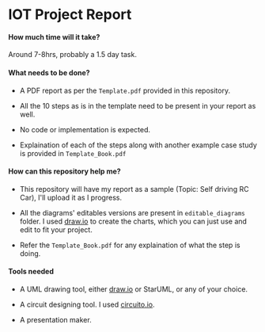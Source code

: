 # **IOT Project Report**

#### **How much time will it take?**  

Around 7-8hrs, probably a 1.5 day task.

#### **What needs to be done?**

* A PDF report as per the ```Template.pdf``` provided in this repository.

* All the 10 steps as is in the template need to be present in your report as well.

* No code or implementation is expected.

* Explaination of each of the steps along with another example case study is provided in ```Template_Book.pdf```

#### **How can this repository help me?**

* This repository will have my report as a sample (Topic: Self driving RC Car), I'll upload it as I progress.

* All the diagrams' editables versions are present in ```editable_diagrams``` folder. I used [draw.io](https://app.diagrams.net/) to create the charts, which you can just use and edit to fit your project.

* Refer the ```Template_Book.pdf``` for any explaination of what the step is doing.

#### **Tools needed**

* A UML drawing tool, either [draw.io](https://app.diagrams.net/) or StarUML, or any of your choice.

* A circuit designing tool. I used [circuito.io](https://www.circuito.io/).

* A presentation maker.